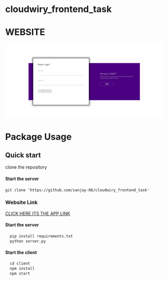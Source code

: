 
# cloudwiry_frontend_task

<h1>WEBSITE</h1>

![gitlogo](login.PNG)

# Package Usage

## Quick start

clone the repository
#### Start the server
    git clone 'https://github.com/sanjay-06/cloudwiry_frontend_task'
      
### Website Link
<a href="https://site-linked.herokuapp.com/" target="new">CLICK HERE ITS THE APP LINK</a>

#### Start the server
      pip install requirements.txt
      python server.py

#### Start the client
      cd client
      npm install
      npm start



